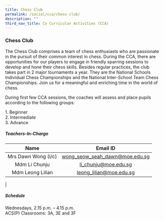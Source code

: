 ```yaml
---
title: Chess Club
permalink: /social/cca/chess-club/
description: ""
third_nav_title: Co Curricular Activities (CCA)
---
```

### **Chess Club**
The Chess Club comprises a team of chess enthusiasts who are passionate in the pursuit of their common interest in chess. During the CCA, there are opportunities for our players to engage in friendly sparring sessions to develop and hone their chess skills. Besides regular practices, the club takes part in 2 major tournaments a year. They are the National Schools Individual Chess Championships and the National Inter-School Team Chess Championships. Join us for a meaningful and enriching time in the world of chess.

During first few CCA sessions, the coaches will assess and place pupils according to the following groups:

1\. Beginner<br>
2\. Intermediate<br>
3\. Advance

##### **Teachers-In-Charge**

| Name | Email ID |
|:---:|:---:|
| Mrs Dawn Wong (i/c) | [wong_seow_seah_dawn@moe.edu.sg](mailto:wong_seow_seah_dawn@moe.edu.sg) |
| Mdm Li Chunju	 | [li_chunju@moe.edu.sg](mailto:li_chunju@moe.edu.sg)  |
|   Mdm Leong Lilian | [leong_lilian@moe.edu.sg](mailto:leong_lilian@moe.edu.sg) |
|

##### **Schedule**
Wednesdays, 2.15 p.m. – 4.15 p.m.<br>
ACS(P) Classrooms: 3A, 3E and 3F